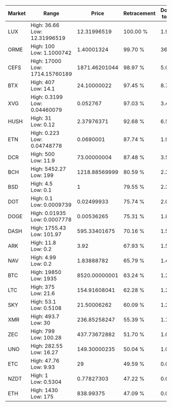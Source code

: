 | Market | Range | Price| Retracement | Doubles to 50% |
| --- | --- | --- | --- | --- |
| LUX | High: 36.66<br />Low: 12.31996519 | 12.31996519 | 100.00 % | 1.99 |
| ORME | High: 100<br />Low: 1.1000742 | 1.40001324 | 99.70 % | 36.11 |
| CEFS | High: 17000<br />Low: 1714.15760189 | 1871.46201044 | 98.97 % | 5.00 |
| BTX | High: 407<br />Low: 14.1 | 24.10000022 | 97.45 % | 8.74 |
| XVG | High: 0.3199<br />Low: 0.04460079 | 0.052767 | 97.03 % | 3.45 |
| HUSH | High: 31<br />Low: 0.12 | 2.37976371 | 92.68 % | 6.54 |
| ETN | High: 0.223<br />Low: 0.04748778 | 0.0690001 | 87.74 % | 1.96 |
| DCR | High: 500<br />Low: 11.9 | 73.00000004 | 87.48 % | 3.51 |
| BCH | High: 5452.27<br />Low: 199 | 1218.88569999 | 80.59 % | 2.32 |
| BSD | High: 4.5<br />Low: 0.1 | 1 | 79.55 % | 2.30 |
| DOT | High: 0.1<br />Low: 0.0009739 | 0.02499933 | 75.74 % | 2.02 |
| DOGE | High: 0.01935<br />Low: 0.0007778 | 0.00536265 | 75.31 % | 1.88 |
| DASH | High: 1755.43<br />Low: 101.97 | 595.33401675 | 70.16 % | 1.56 |
| ARK | High: 11.8<br />Low: 0.2 | 3.92 | 67.93 % | 1.53 |
| NAV | High: 4.99<br />Low: 0.2 | 1.83888782 | 65.79 % | 1.41 |
| BTC | High: 19850<br />Low: 1935 | 8520.00000001 | 63.24 % | 1.28 |
| LTC | High: 375<br />Low: 21.6 | 154.91608041 | 62.28 % | 1.28 |
| SKY | High: 53.1<br />Low: 0.5108 | 21.50006262 | 60.09 % | 1.25 |
| XMR | High: 493.7<br />Low: 30 | 236.85258247 | 55.39 % | 1.11 |
| ZEC | High: 799<br />Low: 100.28 | 437.73672882 | 51.70 % | 1.03 |
| UNO | High: 282.55<br />Low: 16.27 | 149.30000235 | 50.04 % | 1.00 |
| ETC | High: 47.76<br />Low: 9.93 | 29 | 49.59 % | 0.00 |
| NZDT | High: 1<br />Low: 0.5304 | 0.77827303 | 47.22 % | 0.00 |
| ETH | High: 1430<br />Low: 175 | 838.99375 | 47.09 % | 0.00 |
